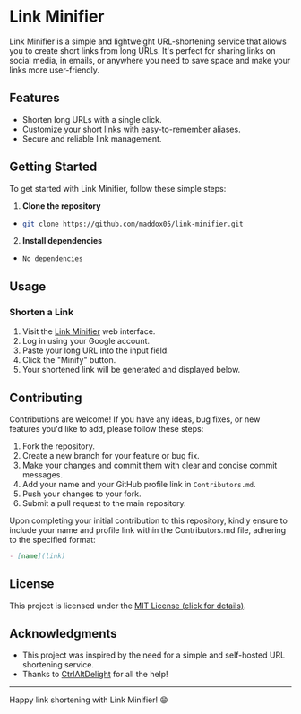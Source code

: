 # Link Minifier

Link Minifier is a simple and lightweight URL-shortening service that allows you to create short links from long URLs. It's perfect for sharing links on social media, in emails, or anywhere you need to save space and make your links more user-friendly.

## Features

-   Shorten long URLs with a single click.
-   Customize your short links with easy-to-remember aliases.
-   Secure and reliable link management.

## Getting Started

To get started with Link Minifier, follow these simple steps:

1. **Clone the repository**

-   ```bash
    git clone https://github.com/maddox05/link-minifier.git
    ```

2. **Install dependencies**

-   `No dependencies`

## Usage

### Shorten a Link

1. Visit the [Link Minifier](https://maddox.boo) web interface.
2. Log in using your Google account.
3. Paste your long URL into the input field.
4. Click the "Minify" button.
5. Your shortened link will be generated and displayed below.

## Contributing

Contributions are welcome! If you have any ideas, bug fixes, or new features you'd like to add, please follow these steps:

1. Fork the repository.
2. Create a new branch for your feature or bug fix.
3. Make your changes and commit them with clear and concise commit messages.
4. Add your name and your GitHub profile link in `Contributors.md`.
5. Push your changes to your fork.
6. Submit a pull request to the main repository.

Upon completing your initial contribution to this repository, kindly ensure to include your name and profile link within the Contributors.md file, adhering to the specified format:

```md
- [name](link)
```

## License

This project is licensed under the [MIT License (click for details)](LICENSE).

## Acknowledgments

-   This project was inspired by the need for a simple and self-hosted URL shortening service.
-   Thanks to [CtrlAltDelight](https://github.com/CtrlAltDelight) for all the help!
    <!-- -   Thanks to [Light Andy](https://github.com/LightAndy1) for the new style! -->
    <!-- You decide if you want to keep this ^^ :) -->

---

Happy link shortening with Link Minifier! 😄
